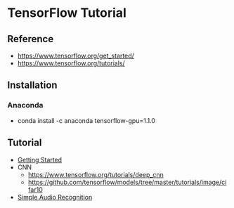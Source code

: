 # TensorFlow Tutorial

## Reference
* https://www.tensorflow.org/get_started/
* https://www.tensorflow.org/tutorials/

## Installation
### Anaconda
* conda install -c anaconda tensorflow-gpu=1.1.0

## Tutorial
* [Getting Started](https://www.tensorflow.org/versions/master/tutorials/)
* CNN
    * https://www.tensorflow.org/tutorials/deep_cnn
    * https://github.com/tensorflow/models/tree/master/tutorials/image/cifar10
* [Simple Audio Recognition](https://www.tensorflow.org/versions/master/tutorials/sequences/audio_recognition)
